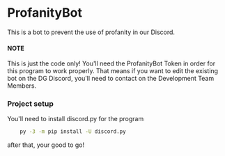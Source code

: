 # ProfanityBot
This is a bot to prevent the use of profanity in our Discord.
#### NOTE
This is just the code only! You'll need the ProfanityBot Token in order for this program to work properly. That means if you want to edit the existing bot on the DG Discord, you'll need to contact on the Development Team Members.

### Project setup 
You'll need to install discord.py for the program
```sh
    py -3 -m pip install -U discord.py
```
after that, your good to go!

